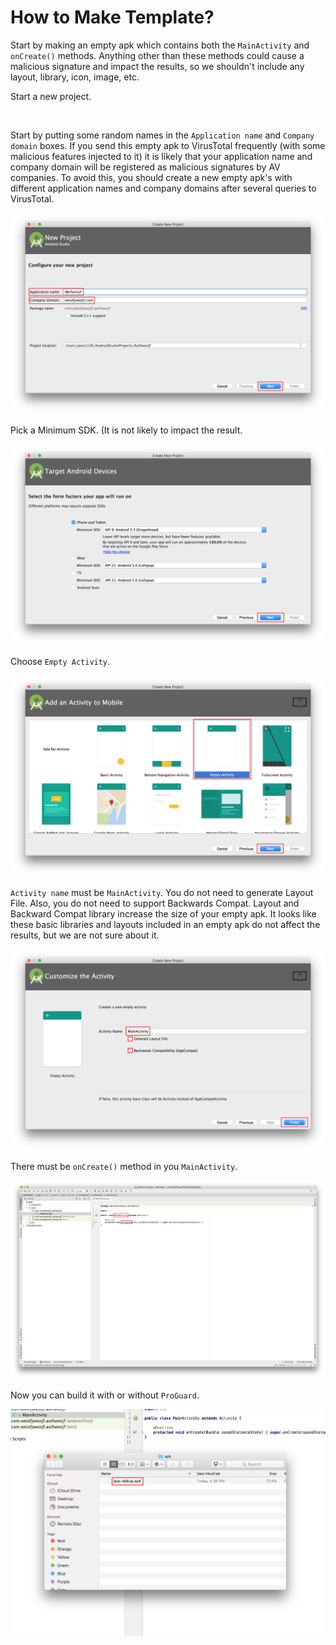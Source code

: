 
# How to Make Template?

Start by making an empty apk which contains both the `MainActivity` and `onCreate()` methods. Anything other than these methods could cause a malicious signature and impact the results, so we shouldn't include any layout, library, icon, image, etc.

Start a new project.

<img src="https://github.com/sslab-gatech/avpass/blob/master/docs/image/imitation1.png" alt="" width="500" align="center">

Start by putting some random names in the `Application name` and `Company domain` boxes. If you send this empty apk to VirusTotal frequently (with some malicious features injected to it) it is likely that your application name and company domain will be registered as malicious signatures by AV companies. To avoid this, you should create a new empty apk's with different application names and company domains after several queries to VirusTotal.

![](./image/imitation2.png "Project name")

Pick a Minimum SDK. (It is not likely to impact the result.

![](./image/imitation3.png "Project type")

Choose `Empty Activity`.

![](./image/imitation4.png "Empty activity")

`Activity name` must be `MainActivity`. You do not need to generate Layout File. Also, you do not need to support Backwards Compat. Layout and Backward Compat library increase the size of your empty apk. It looks like these basic libraries and layouts included in an empty apk do not affect the results, but we are not sure about it.

![](./image/imitation5.png "MainActivity")

There must be ```onCreate()``` method in you ```MainActivity```.

![](./image/imitation6.png "OnCreate")

Now you can build it with or without ```ProGuard```.

![](./image/imitation7.png "apk file")
